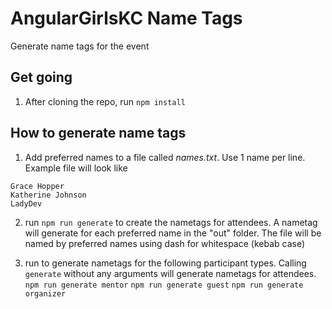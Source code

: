 # AngularGirlsKC Name Tags
Generate name tags for the event

## Get going
1. After cloning the repo, run `npm install`


## How to generate name tags
1. Add preferred names to a file called _names.txt_. Use 1 name per line. Example file will look like
```text
Grace Hopper
Katherine Johnson
LadyDev
```
2. run `npm run generate` to create the nametags for attendees. A nametag will generate for each preferred name in the "out" folder. The file will be named by preferred names using dash for whitespace (kebab case)

3. run to generate nametags for the following participant types. Calling `generate` without any arguments will generate nametags for attendees.
`npm run generate mentor`
`npm run generate guest`
`npm run generate organizer`
